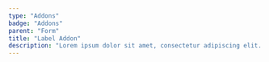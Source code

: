 ```yaml
---
type: "Addons"
badge: "Addons"
parent: "Form"
title: "Label Addon"
description: "Lorem ipsum dolor sit amet, consectetur adipiscing elit. Nunc tempus laoreet leo sit amet iaculis."
---
```


<demo>
  <demovanilla src="vanilla/addons/form/label-addon">
  </demovanilla>
</demo>
